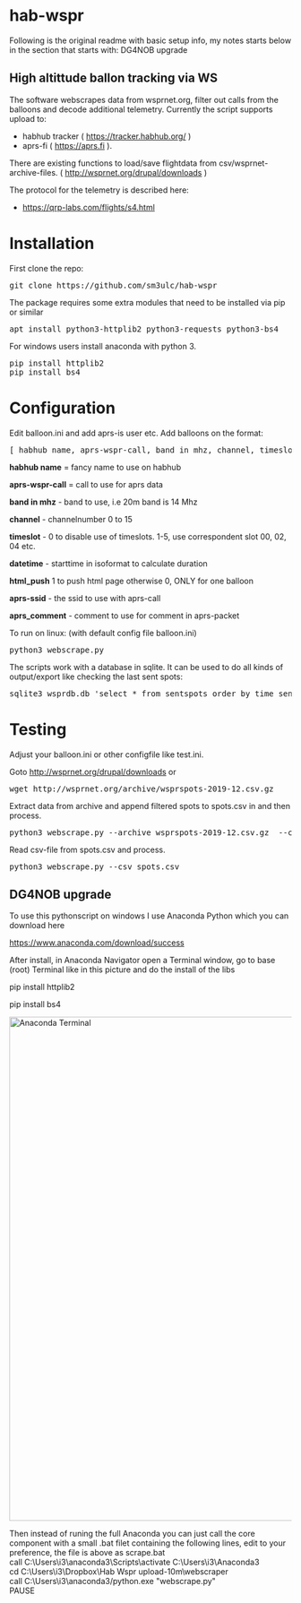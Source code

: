 # hab-wspr
Following is the original readme with basic setup info, my notes starts below in the section that starts with: DG4NOB upgrade

## High altittude ballon tracking via WS

The software webscrapes data from wsprnet.org, filter out calls from the balloons and decode additional telemetry. Currently the script supports upload to:

* habhub tracker ( https://tracker.habhub.org/ )
* aprs-fi ( https://aprs.fi ).

There are existing functions to load/save flightdata from csv/wsprnet-archive-files.
( http://wsprnet.org/drupal/downloads )

The protocol for the telemetry is described here:

* https://qrp-labs.com/flights/s4.html


# Installation

First clone the repo:

<pre>
git clone https://github.com/sm3ulc/hab-wspr
</pre>

The package requires some extra modules that need to be installed via pip or similar

<pre>
apt install python3-httplib2 python3-requests python3-bs4
</pre>


For windows users install anaconda with python 3.

<pre>
pip install httplib2
pip install bs4
</pre>

# Configuration

Edit balloon.ini and add aprs-is user etc. Add balloons on the format:

<pre>
[ habhub name, aprs-wspr-call, band in mhz, channel, timeslot, datetime, html_push, aprs-ssid, aprs_comment]
</pre>


**habhub name** = fancy name to use on habhub

**aprs-wspr-call** = call to use for aprs data

**band in mhz** - band to use, i.e 20m band is 14 Mhz

**channel** - channelnumber 0 to 15

**timeslot** - 0 to disable use of timeslots. 1-5, use correspondent slot 00, 02, 04 etc.

**datetime** - starttime in isoformat to calculate duration

**html_push** 1 to push html page otherwise 0, ONLY for one balloon

**aprs-ssid** - the ssid to use with aprs-call

**aprs_comment** - comment to use for comment in aprs-packet


To run on linux: (with default config file balloon.ini)

<pre>
python3 webscrape.py
</pre>


The scripts work with a database in sqlite. It can be used to do all kinds of output/export like checking the last sent spots:

<pre>
sqlite3 wsprdb.db 'select * from sentspots order by time_sent desc limit 30'
</pre>

# Testing

Adjust your balloon.ini or other configfile like test.ini.

Goto http://wsprnet.org/drupal/downloads or

<pre>
wget http://wsprnet.org/archive/wsprspots-2019-12.csv.gz
</pre>

Extract data from archive and append filtered spots to spots.csv in and then process. 

<pre>
python3 webscrape.py --archive wsprspots-2019-12.csv.gz  --conf test.ini	 
</pre>

Read csv-file from spots.csv and process. 

<pre>
python3 webscrape.py --csv spots.csv
</pre>

## DG4NOB upgrade

To use this pythonscript on windows I use Anaconda Python which you can download here

https://www.anaconda.com/download/success

After install, in Anaconda Navigator open a Terminal window, go to base (root) Terminal like in this picture and do the install of the libs

pip install httplib2

pip install bs4

<img width="1600" height="900" alt="Anaconda Terminal " src="https://github.com/user-attachments/assets/0cc793fb-1040-49a2-80c4-0f82f18e095c" />

Then instead of runing the full Anaconda you can just call the core component with a small .bat filet containing the following lines, edit to your preference, 
the file is above as scrape.bat <br>
call C:\Users\i3\anaconda3\Scripts\activate C:\Users\i3\Anaconda3 <br>
cd C:\Users\i3\Dropbox\Hab Wspr upload-10m\webscraper <br>
call C:\Users\i3\anaconda3/python.exe "webscrape.py" <br>
PAUSE <br><br>






